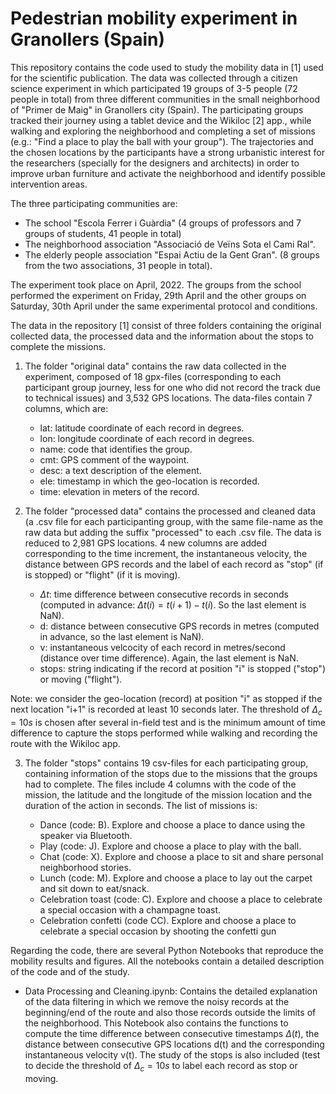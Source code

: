 # Pedestrian mobility experiment in Granollers (Spain)

This repository contains the code used to study the mobility data in [1] used for the scientific publication. The data was collected through a citizen science experiment 
in which participated 19 groups of 3-5 people (72 people in total) from three different communities in the small neighborhood of "Primer de Maig" in Granollers city (Spain). The participating groups tracked their journey using a tablet device and the Wikiloc [2] app., while walking and exploring the neighborhood and completing a set of missions (e.g.: "Find a place to play the ball with your group"). The trajectories and the chosen locations by the participants have a strong urbanistic interest for the researchers (specially for the designers and architects) in order to improve urban furniture and activate the neighborhood and identify possible intervention areas.

The three participating communities are:
  - The school "Escola Ferrer i Guàrdia" (4 groups of professors and 7 groups of students, 41 people in total)
  - The neighborhood association "Associació de Veïns Sota el Cami Ral". 
  - The elderly people association "Espai Actiu de la Gent Gran". (8 groups from the two associations, 31 people in total).
  
 
The experiment took place on April, 2022. The groups from the school performed the experiment on Friday, 29th April and the other groups on Saturday, 30th April under the same experimental protocol and conditions.

The data in the repository [1] consist of three folders containing the original collected data, the processed data and the information about the stops to complete the missions.

  1. The folder "original data" contains the raw data collected in the experiment, composed of 18 gpx-files (corresponding to each participant group journey, less for one who did not record the track due to technical issues) and 3,532 GPS locations. The data-files contain 7 columns, which are:
    
      - lat: latitude coordinate of each record in degrees.
      - lon: longitude coordinate of each record in degrees.
      - name: code that identifies the group.
      - cmt: GPS comment of the waypoint.
      - desc: a text description of the element.
      - ele: timestamp in which the geo-location is recorded.
      - time: elevation in meters of the record.
  
  
  2. The folder "processed data" contains the processed and cleaned data (a .csv file for each participanting group, with the same file-name as the raw data but adding the suffix "processed" to each .csv file. The data is reduced to 2,981 GPS locations. 4 new columns are added corresponding to the time increment, the instantaneous velocity, the distance between GPS records and the label of each record as "stop" (if is stopped) or "flight" (if it is moving).

      - $\Delta t$: time difference between consecutive records in seconds (computed in advance: $\Delta t (i) = t(i+1) - t(i)$. So the last element is NaN).
      - d: distance between consecutive GPS records in metres (computed in advance, so the last element is NaN).
      - v: instantaneous velcocity of each record in metres/second (distance over time difference). Again, the last element is NaN.
      - stops: string indicating if the record at position "i" is stopped ("stop") or moving ("flight"). 

  Note: we consider the geo-location (record) at position "i" as stopped if the next location "i+1" is recorded at least 10 seconds later. The threshold of $\Delta_{c}=10s$ is chosen after several in-field test and is the minimum amount of time difference to capture the stops performed while walking and recording the route with the Wikiloc app.


  3. The folder "stops" contains 19 csv-files for each participating group, containing information of the stops due to the missions that the groups had to complete. The files include 4 columns with the code of the mission, the latitude and the longitude of the mission location and the duration of the action in seconds. The list of missions is:

      - Dance (code: B). Explore and choose a place to dance using the speaker via Bluetooth.
      - Play (code: J). Explore and choose a place to play with the ball.
      - Chat (code: X). Explore and choose a place to sit and share personal neighborhood stories.
      - Lunch (code: M). Explore and choose a place to lay out the carpet and sit down to eat/snack.
      - Celebration toast (code: C). Explore and choose a place to celebrate a special occasion with a champagne toast.
      - Celebration confetti (code CC). Explore and choose a place to celebrate a special occasion by shooting the confetti gun




Regarding the code, there are several Python Notebooks that reproduce the mobility results and figures. All the notebooks contain a detailed description of the code and of the study.

  - Data Processing and Cleaning.ipynb:  Contains the detailed explanation of the data filtering in which we remove the noisy records at the beginning/end of the route and also those records outside the limits of the neighborhood. This Notebook also contains the functions to compute the time difference between consecutive timestamps $\Delta (t)$, the distance between consecutive GPS locations d(t) and the corresponding instantaneous velocity v(t). The study of the stops is also included (test to decide the threshold of $\Delta_{c}=10s$ to label each record as stop or moving. 

